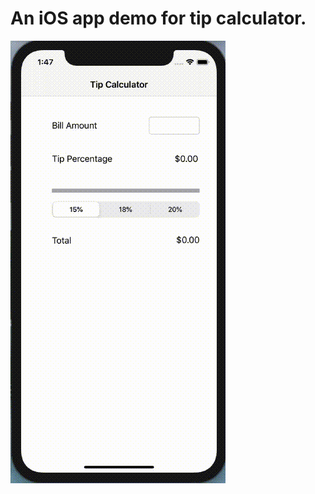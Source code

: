 # An iOS app demo for tip calculator.

![Tipper iOS App Animation](https://github.com/LINNI2017/iOS_Development/blob/master/Tipper/usage_animation.gif)
